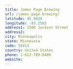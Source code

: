 ```yaml
---
title: James Page Brewing
url: /james-page-brewing/
latitude: 45.0039
longitude: -93.2502
address1: 1500 Jackson Street
address2: 
city: Minneapolis
state: Minnesota
code: 55413
country: United States
phone: 1-612-789-0400
website: 
---
```


